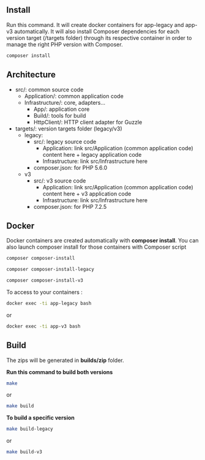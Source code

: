 ## Install

Run this command.
It will create docker containers for app-legacy and app-v3 automatically. It will also install Composer dependencies for each version target (/targets folder) through its respective container in order to manage the right PHP version with Composer.

```sh
composer install
```

## Architecture
- src/: common source code
    - Application/: common application code
    - Infrastructure/: core, adapters…
        - App/: application core
        - Build/: tools for build
        - HttpClient/: HTTP client adapter for Guzzle
- targets/: version targets folder (legacy/v3)
    - legacy:
        - src/: legacy source code
            - Application: link src/Application (common application code) content here + legacy application code
            - Infrastructure: link src/Infrastructure here
        - composer.json: for PHP 5.6.0            
    - v3
        - src/: v3 source code
            - Application: link src/Application (common application code) content here + v3 application code
            - Infrastructure: link src/Infrastructure here
        - composer.json: for PHP 7.2.5

## Docker
Docker containers are created automatically with **composer install**.
You can also launch composer install for those containers with Composer script
```sh
composer composer-install
```
```sh
composer composer-install-legacy
```
```sh
composer composer-install-v3
```
To access to your containers :
```sh
docker exec -ti app-legacy bash
```
or
```sh
docker exec -ti app-v3 bash
```


## Build
The zips will be generated in **builds/zip** folder.

**Run this command to build both versions**
```sh
make
```
or
```sh
make build
```
**To build a specific version**
```sh
make build-legacy
```
or
```sh
make build-v3
```